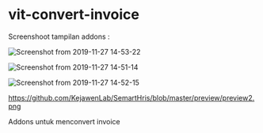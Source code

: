 # vit-convert-invoice
  
 Screenshoot tampilan addons : 

![Screenshot from 2019-11-27 14-53-22](https://user-images.githubusercontent.com/43681671/69704293-b2d53200-1125-11ea-8600-2dbb1bb1b0bb.png)
 
![Screenshot from 2019-11-27 14-51-14](https://user-images.githubusercontent.com/43681671/69704108-6b4ea600-1125-11ea-8139-c9a13bf8ab04.png)

![Screenshot from 2019-11-27 14-52-15](https://user-images.githubusercontent.com/43681671/69704226-9802bd80-1125-11ea-82b0-02c43d26c9a8.png)

https://github.com/KejawenLab/SemartHris/blob/master/preview/preview2.png

Addons untuk menconvert invoice
